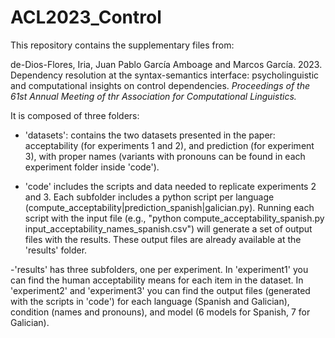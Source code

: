 # ACL2023_Control

This repository contains the supplementary files from: 

de-Dios-Flores, Iria, Juan Pablo García Amboage and Marcos García. 2023. Dependency resolution at the syntax-semantics interface: psycholinguistic and computational insights on control dependencies. *Proceedings of the  61st Annual Meeting of thr Association for Computational Linguistics.*

It is composed of three folders: 

- 'datasets': contains the two datasets presented in the paper: acceptability (for experiments 1 and 2), and prediction (for experiment 3), with proper names (variants with pronouns can be found in each experiment folder inside 'code').

- 'code' includes the scripts and data needed to replicate experiments 2 and 3. Each subfolder includes a python script per language (compute_acceptability|prediction_spanish|galician.py). Running each script with the input file (e.g., "python compute_acceptability_spanish.py input_acceptability_names_spanish.csv") will generate a set of output files with the results. These output files are already available at the 'results' folder.

-'results' has three subfolders, one per experiment. In 'experiment1' you can find the human acceptability means for each item in the dataset. In 'experiment2' and 'experiment3' you can find the output files (generated with the scripts in 'code') for each language (Spanish and Galician), condition (names and pronouns), and model (6 models for Spanish, 7 for Galician).
